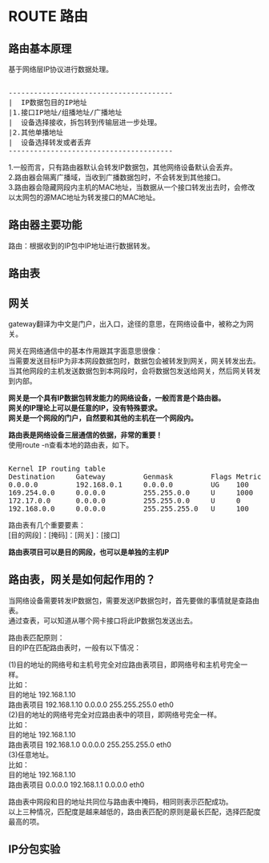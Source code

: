 # ROUTE 路由             
  
## 路由基本原理  
基于网络层IP协议进行数据处理。    
  
<pre>  
---------------------------------------  
|  IP数据包目的IP地址  
|1.接口IP地址/组播地址/广播地址  
|  设备选择接收，拆包转到传输层进一步处理。  
|2.其他单播地址  
|  设备选择转发或者丢弃  
---------------------------------------  
</pre>  
  
1.一般而言，只有路由器默认会转发IP数据包，其他网络设备默认会丢弃。  
2.路由器会隔离广播域，当收到广播数据包时，不会转发到其他接口。  
3.路由器会隐藏网段内主机的MAC地址，当数据从一个接口转发出去时，会修改以太网包的源MAC地址为转发接口的MAC地址。    
## 路由器主要功能    
路由：根据收到的IP包中IP地址进行数据转发。  
  
## 路由表    
    
## 网关    
gateway翻译为中文是门户，出入口，途径的意思，在网络设备中，被称之为网关。        
      
网关在网络通信中的基本作用跟其字面意思很像：        
当需要发送目标IP为非本网段数据包时，数据包会被转发到网关，网关转发出去。        
当其他网段的主机发送数据包到本网段时，会将数据包发送给网关，然后网关转发到内部。        
      
**网关是一个具有IP数据包转发能力的网络设备，一般而言是个路由器。**      
**网关的IP理论上可以是任意的IP，没有特殊要求。**      
**网关是一个网段的门户，自然要和其他的主机在一个网段内。**      
        
**路由表是网络设备三层通信的依据，非常的重要！**        
使用route -n查看本地的路由表，如下。        
<pre>      
Kernel IP routing table        
Destination     Gateway         Genmask         Flags Metric Ref    Use Iface        
0.0.0.0         192.168.0.1     0.0.0.0         UG    100    0        0 eno1        
169.254.0.0     0.0.0.0         255.255.0.0     U     1000   0        0 eno1        
172.17.0.0      0.0.0.0         255.255.0.0     U     0      0        0 docker0        
192.168.0.0     0.0.0.0         255.255.255.0   U     100    0        0 eno1        
</pre>      
        
路由表有几个重要要素：        
[目的网段]：[掩码]：[网关]：[接口]        
      
**路由表项目可以是目的网段，也可以是单独的主机IP**      
      
## 路由表，网关是如何起作用的？      
当网络设备需要转发IP数据包，需要发送IP数据包时，首先要做的事情就是查路由表。        
通过查表，可以知道从哪个网卡接口将此IP数据包发送出去。        
      
路由表匹配原则：      
目的IP在匹配路由表时，一般有以下情况：      
      
(1)目的地址的网络号和主机号完全对应路由表项目，即网络号和主机号完全一样。      
比如：      
   目的地址    192.168.1.10      
   路由表项目  192.168.1.10  0.0.0.0  255.255.255.0 eth0      
(2)目的地址的网络号完全对应路由表中的项目，即网络号完全一样。      
比如：      
   目的地址    192.168.1.10      
   路由表项目  192.168.1.0   0.0.0.0  255.255.255.0 eth0      
(3)任意地址。      
比如：      
   目的地址    192.168.1.10      
   路由表项目  0.0.0.0  192.168.1.1  0.0.0.0  eth0      
      
路由表中网段和目的地址共同位与路由表中掩码，相同则表示匹配成功。      
以上三种情况，匹配度是越来越低的，路由表匹配的原则是最长匹配，选择匹配度最高的项。      
    
    
## IP分包实验    

